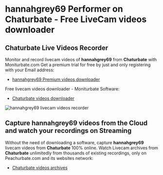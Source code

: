 # hannahgrey69 Performer on Chaturbate - Free LiveCam videos downloader

## Chaturbate Live Videos Recorder

Monitor and record livecam videos of **hannahgrey69** from **Chaturbate** with Moniturbate.com
Get a premium trial for free by just and only registering with your Email address:
* [hannahgrey69 Premium videos downloader](https://moniturbate.com/request-demo-licence-key.html)

Free livecam videos downloader - Moniturbate Software:
* [Chaturbate videos downloader](https://moniturbate.com/moniturbate-download-software.html)

![hannahgrey69 livecam videos recorder](https://peachurnet.com/templates/moniturbate-software.png)


## Capture hannahgrey69 videos from the Cloud and watch your recordings on Streaming

Without the need of downloading a software, capture **hannahgrey69** livecam videos from **Chaturbate** 100% online.
Watch Livecam archives from **Chaturbate** unlimitedly from thousands of existing recordings, only on Peachurbate.com and its websites network:
* [Chaturbate videos archives](https://peachurnet.com/)